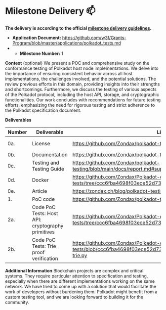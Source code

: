# Milestone Delivery :mailbox:

**The delivery is according to the official [milestone delivery guidelines](https://github.com/w3f/Grants-Program/blob/master/docs/Support%20Docs/milestone-deliverables-guidelines.md).**  

* **Application Document:** https://github.com/w3f/Grants-Program/blob/master/applications/polkadot_tests.md
* * **Milestone Number:** 1

**Context** (optional)
We present a POC and comprehensive study on the conformance testing of Polkadot host node implementations. We delve into the importance of ensuring consistent behavior across all host implementations, the challenges involved, and the potential solutions. 
The review previous efforts in this domain, providing insights into their strengths and shortcomings. Furthermore, we discuss the testing of various aspects of the Polkadot protocol, including the host API, storage, and cryptographic functionalities.
Our work concludes with recommendations for future testing efforts, emphasizing the need for rigorous testing and strict adherence to the Polkadot specification document.

**Deliverables**

| Number | Deliverable | Link | Notes |
| ------------- | ------------- | ------------- |------------- |
| 0a. | License |https://github.com/Zondax/polkadot-testing?tab=Apache-2.0-1-ov-file| Apache 2.0| 
| 0b.  | Documentation |https://github.com/Zondax/polkadot-testing/blob/main/docs/report.pdf| ...| 
| 0c. | Testing and Testing Guide | https://github.com/Zondax/polkadot-testing/blob/main/docs/report.md#supplementary-information| ...| 
| 0d.  | Docker |https://github.com/Zondax/Polkadot-conformance-tests/tree/ccc6fba4698f03ece52d731fad0bcd82f8864cdf/docker| ...| 
| 0e. | Article |https://zondax.ch/blog/polkadot-testing| ...| 
| 1.  | PoC code |https://github.com/Zondax/polkadot-testing| ...|
| 2a.  | Code PoC Tests: Host API: cryptography primitives |https://github.com/Zondax/Polkadot-conformance-tests/tree/ccc6fba4698f03ece52d731fad0bcd82f8864cdf/scripts/host_api| ...|
| 2b.  | Code PoC Tests: Trie proof verification |https://github.com/Zondax/Polkadot-conformance-tests/blob/ccc6fba4698f03ece52d731fad0bcd82f8864cdf/scripts/state-trie.py| ...|


**Additional Information**
Blockchain projects are complex and critical systems. They require particular attention to specification and testing, especially when there are different implementations working on the same network.
We have tried to come up with a solution that would facilitate the work of developers without burdening them. Polkadot might benefit from a custom testing tool, and we are looking forward to building it for the community.

